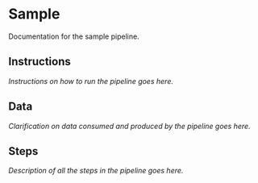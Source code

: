 # Sample

Documentation for the sample pipeline.

## Instructions

_Instructions on how to run the pipeline goes here._

## Data

_Clarification on data consumed and produced by the pipeline goes here._

## Steps

_Description of all the steps in the pipeline goes here._
